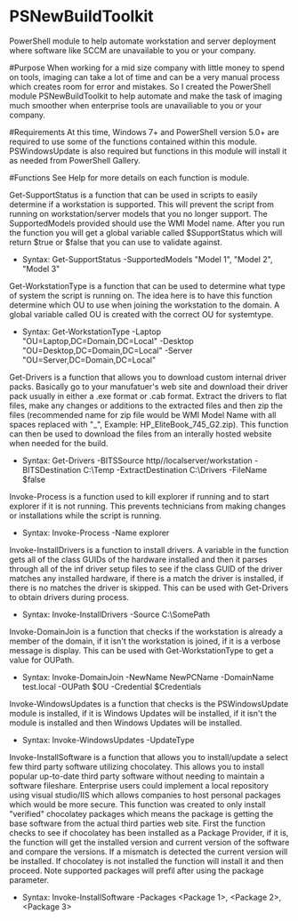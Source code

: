 # PSNewBuildToolkit
PowerShell module to help automate workstation and server deployment where software like SCCM are unavailable to you or your company.

#Purpose
When working for a mid size company with little money to spend on tools, imaging can take a lot of time and can be a very manual process which creates room for error and mistakes. So I created the PowerShell module PSNewBuildToolkit to help automate and make the task of imaging much smoother when enterprise tools are unavailiable to you or your company.

#Requirements
At this time, Windows 7+ and PowerShell version 5.0+ are required to use some of the functions contained within this module. PSWindowsUpdate is also required but functions in this module will install it as needed from PowerShell Gallery.

#Functions
See Help for more details on each function is module.

Get-SupportStatus is a function that can be used in scripts to easily determine if a workstation is supported. This will prevent the script from running on workstation/server models that you no longer support. The SupportedModels provided should use the WMI Model name. After you run the function  you will get a global variable called $SupportStatus which will return $true or $false that you can use to validate against.
- Syntax: Get-SupportStatus -SupportedModels "Model 1", "Model 2", "Model 3"

Get-WorkstationType is a function that can be used to determine what type of system the script is running on. The idea here is to have this function determine which OU to use when joining the workstation to the domain. A global variable called OU is created with the correct OU for systemtype.
- Syntax: Get-WorkstationType -Laptop "OU=Laptop,DC=Domain,DC=Local" -Desktop "OU=Desktop,DC=Domain,DC=Local" -Server "OU=Server,DC=Domain,DC=Local"

Get-Drivers is a function that allows you to download custom internal driver packs. Basically go to your manufatuer's web site and download their driver pack usually in either a .exe format or .cab format. Extract the drivers to flat files, make any changes or additions to the extracted files and then zip the files (recommended name for zip file would be WMI Model Name with all spaces replaced with "_", Example: HP_EliteBook_745_G2.zip). This function can then be used to download the files from an interally hosted website when needed for the build.
- Syntax: Get-Drivers -BITSSource http//localserver/workstation -BITSDestination C:\Temp -ExtractDestination C:\Drivers -FileName $false

Invoke-Process is a function used to kill explorer if running and to start explorer if it is not running. This prevents technicians from making changes or installations while the script is running.
- Syntax: Invoke-Process -Name explorer

Invoke-InstallDrivers is a function to install drivers. A variable in the function gets all of the class GUIDs of the hardware installed and then it parses through all of the inf driver setup files to see if the class GUID of the driver matches any installed hardware, if there is a match the driver is installed, if there is no matches the driver is skipped. This can be used with Get-Drivers to obtain drivers during process.
- Syntax: Invoke-InstallDrivers -Source C:\SomePath

Invoke-DomainJoin is a function that checks if the workstation is already a member of the domain, if it isn't the workstation is joined, if it is a verbose message is display. This can be used with Get-WorkstationType to get a value for OUPath.
- Syntax: Invoke-DomainJoin -NewName NewPCName -DomainName test.local -OUPath $OU -Credential $Credentials

Invoke-WindowsUpdates is a function that checks is the PSWindowsUpdate module is installed, if it is Windows Updates will be installed, if it isn't the module is installed and then Windows Updates will be installed.
- Syntax: Invoke-WindowsUpdates -UpdateType <Update Type will Prefill>

Invoke-InstallSoftware is a function that allows you to install/update a select few third party software utilizing chocolatey. This allows you to install popular up-to-date third party software without needing to maintain a software fileshare. Enterprise users could implement a local repository using visual studio/IIS which allows companies to host personal packages which would be more secure. This function was created to only install "verified" chocolatey packages which means the package is getting the base software from the actual third parties web site. First the function checks to see if chocolatey has been installed as a Package Provider, if it is, the function will get the installed version and current version of the software and compare the versions. If a mismatch is detected the current version will be installed. If chocolatey is not installed the function will install it and then proceed. Note supported packages will prefil after using the package parameter.
- Syntax: Invoke-InstallSoftware -Packages <Package 1>, <Package 2>, <Package 3> 

